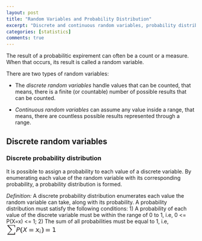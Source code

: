 ```yaml
---
layout: post
title: "Random Variables and Probability Distribution"
excerpt: "Discrete and continuous random variables, probability distribution and some solved exercises"
categories: [statistics]
comments: true
---
```


The result of a probabilitic expirement can often be a count or a measure. When that occurs, its result is called a random variable.

There are two types of random variables:

- The *discrete random variables* handle values that can be counted, that means, there is a finite (or countable) number of possible results that can be counted.

- *Continuous random variables* can assume any value inside a range, that means, there are countless possible results represented through a range.

## Discrete random variables

### Discrete probability distribution

It is possible to assign a probability to each value of a discrete variable. By enumerating each value of the random variable with its corresponding probability, a probability distribution is formed.

*Definition:* A discrete probability distribution enumerates each value the random variable can take, along with its probability. A probability distribution must satisfy the following conditions: 1) A probability of each value of the discrete variable must be within the range of 0 to 1, i.e, 0 <= P(X=x) <= 1; 2) The sum of all probabilities must be equal to 1, i.e, ![Sum of probabilities](/img/posts_img/random-variables/sump.png)
